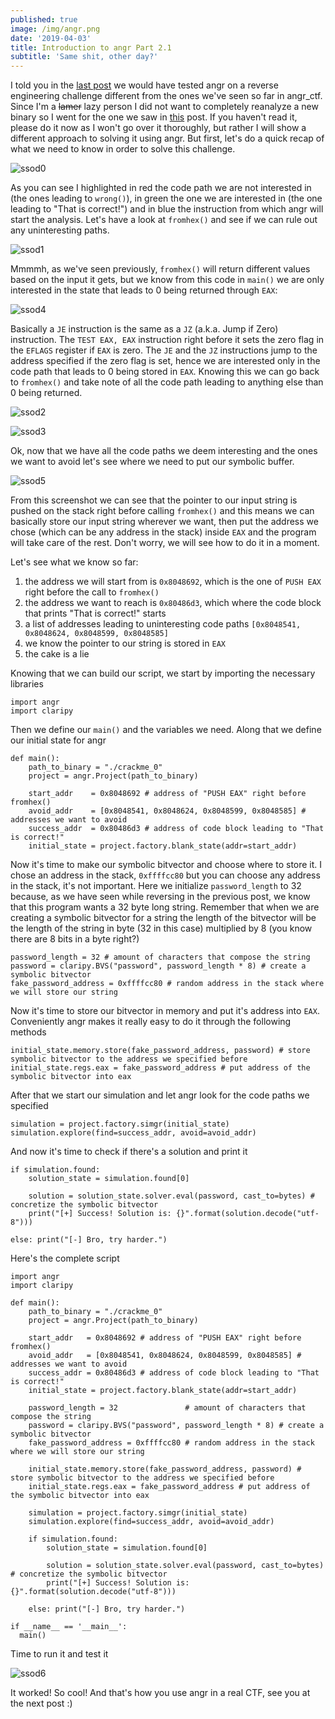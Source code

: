 ```yaml
---
published: true
image: /img/angr.png
date: '2019-04-03'
title: Introduction to angr Part 2.1
subtitle: 'Same shit, other day?'
---
```

I told you in the [last post](https://blog.notso.pro/2019-03-26-angr-introduction-part2/) we would have tested angr on a reverse engineering challenge different from the ones we've seen so far in angr_ctf. Since I'm a ~~lamer~~ lazy person I did not want to completely reanalyze a new binary so I went for the one we saw in [this](https://blog.notso.pro/2019-03-13-Enigma2017-Crackme0-writeup/) post. If you haven't read it, please do it now as I won't go over it thoroughly, but rather I will show a different approach to solving it using angr. But first, let's do a quick recap of what we need to know in order to solve this challenge.

![ssod0]({{site.baseurl}}/img/ssod0.png)

As you can see I highlighted in red the code path we are not interested in (the ones leading to `wrong()`), in green the one we are interested in (the one leading to "That is correct!") and in blue the instruction from which angr will start the analysis. Let's have a look at `fromhex()` and see if we can rule out any uninteresting paths.

![ssod1]({{site.baseurl}}/img/ssod1.png)

Mmmmh, as we've seen previously, `fromhex()` will return different values based on the input it gets, but we know from this code in `main()` we are only interested in the state that leads to 0 being returned through `EAX`:

![ssod4]({{site.baseurl}}/img/ssod4.png)

Basically a `JE` instruction is the same as a `JZ` (a.k.a. Jump if Zero) instruction. The `TEST EAX, EAX` instruction right before it sets the zero flag in the `EFLAGS` register if `EAX` is zero. The `JE` and the `JZ` instructions jump to the address specified if the zero flag is set, hence we are interested only in the code path that leads to 0 being stored in `EAX`. Knowing this we can go back to `fromhex()` and take note of all the code path leading to anything else than 0 being returned.

![ssod2]({{site.baseurl}}/img/ssod2.png)

![ssod3]({{site.baseurl}}/img/ssod3.png)

Ok, now that we have all the code paths we deem interesting and the ones we want to avoid let's see where we need to put our symbolic buffer.

![ssod5]({{site.baseurl}}/img/ssod5.png)

From this screenshot we can see that the pointer to our input string is pushed on the stack right before calling `fromhex()` and this means we can basically store our input string wherever we want, then put the address we chose (which can be any address in the stack) inside `EAX` and the program will take care of the rest. Don't worry, we will see how to do it in a moment.

Let's see what we know so far:
1. the address we will start from is `0x8048692`, which is the one of `PUSH EAX` right before the call to `fromhex()`
2. the address we want to reach is `0x80486d3`, which where the code block that prints "That is correct!" starts
3. a list of addresses leading to uninteresting code paths `[0x8048541, 0x8048624, 0x8048599, 0x8048585]`
4. we know the pointer to our string is stored in `EAX`
5. the cake is a lie

Knowing that we can build our script, we start by importing the necessary libraries

```
import angr
import claripy
```

Then we define our `main()` and the variables we need. Along that we define our initial state for angr

```
def main():
    path_to_binary = "./crackme_0"
    project = angr.Project(path_to_binary)

    start_addr    = 0x8048692 # address of "PUSH EAX" right before fromhex()
    avoid_addr    = [0x8048541, 0x8048624, 0x8048599, 0x8048585] # addresses we want to avoid
    success_addr  = 0x80486d3 # address of code block leading to "That is correct!"
    initial_state = project.factory.blank_state(addr=start_addr)
```

Now it's time to make our symbolic bitvector and choose where to store it. I chose an address in the stack, `0xffffcc80` but you can choose any address in the stack, it's not important. Here we initialize `password_length` to 32 because, as we have seen while reversing in the previous post, we know that this program wants a 32 byte long string. Remember that when we are creating a symbolic bitvector for a string the length of the bitvector will be the length of the string in byte (32 in this case) multiplied by 8 (you know there are 8 bits in a byte right?)

```
password_length = 32 # amount of characters that compose the string
password = claripy.BVS("password", password_length * 8) # create a symbolic bitvector
fake_password_address = 0xffffcc80 # random address in the stack where we will store our string
```

Now it's time to store our bitvector in memory and put it's address into `EAX`. Conveniently angr makes it really easy to do it through the following methods

```
initial_state.memory.store(fake_password_address, password) # store symbolic bitvector to the address we specified before
initial_state.regs.eax = fake_password_address # put address of the symbolic bitvector into eax
```

After that we start our simulation and let angr look for the code paths we specified

```
simulation = project.factory.simgr(initial_state)
simulation.explore(find=success_addr, avoid=avoid_addr)
```

And now it's time to check if there's a solution and print it

```
if simulation.found:
    solution_state = simulation.found[0]

    solution = solution_state.solver.eval(password, cast_to=bytes) # concretize the symbolic bitvector
    print("[+] Success! Solution is: {}".format(solution.decode("utf-8")))
    
else: print("[-] Bro, try harder.")
```

Here's the complete script

```
import angr
import claripy

def main():
    path_to_binary = "./crackme_0"
    project = angr.Project(path_to_binary)

    start_addr   = 0x8048692 # address of "PUSH EAX" right before fromhex()
    avoid_addr   = [0x8048541, 0x8048624, 0x8048599, 0x8048585] # addresses we want to avoid
    success_addr = 0x80486d3 # address of code block leading to "That is correct!"
    initial_state = project.factory.blank_state(addr=start_addr)
    
    password_length = 32               # amount of characters that compose the string
    password = claripy.BVS("password", password_length * 8) # create a symbolic bitvector
    fake_password_address = 0xffffcc80 # random address in the stack where we will store our string

    initial_state.memory.store(fake_password_address, password) # store symbolic bitvector to the address we specified before
    initial_state.regs.eax = fake_password_address # put address of the symbolic bitvector into eax

    simulation = project.factory.simgr(initial_state)
    simulation.explore(find=success_addr, avoid=avoid_addr)

    if simulation.found:
        solution_state = simulation.found[0]

        solution = solution_state.solver.eval(password, cast_to=bytes) # concretize the symbolic bitvector
        print("[+] Success! Solution is: {}".format(solution.decode("utf-8")))
    
    else: print("[-] Bro, try harder.")
    
if __name__ == '__main__':
  main()
```

Time to run it and test it

![ssod6]({{site.baseurl}}/img/ssod6.png)

It worked! So cool! And that's how you use angr in a real CTF, see you at the next post :)